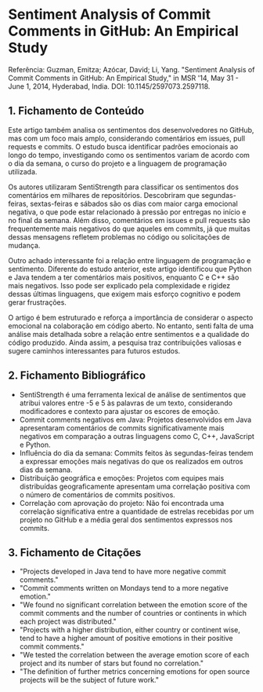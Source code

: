 # Sentiment Analysis of Commit Comments in GitHub: An Empirical Study
Referência:
Guzman, Emitza; Azócar, David; Li, Yang. "Sentiment Analysis of Commit Comments in GitHub: An Empirical Study," in MSR '14, May 31 - June 1, 2014, Hyderabad, India. DOI: 10.1145/2597073.2597118.

## 1. Fichamento de Conteúdo
Este artigo também analisa os sentimentos dos desenvolvedores no GitHub, mas com um foco mais amplo, considerando comentários em issues, pull requests e commits. O estudo busca identificar padrões emocionais ao longo do tempo, investigando como os sentimentos variam de acordo com o dia da semana, o curso do projeto e a linguagem de programação utilizada.

Os autores utilizaram SentiStrength para classificar os sentimentos dos comentários em milhares de repositórios. Descobriram que segundas-feiras, sextas-feiras e sábados são os dias com maior carga emocional negativa, o que pode estar relacionado à pressão por entregas no início e no final da semana. Além disso, comentários em issues e pull requests são frequentemente mais negativos do que aqueles em commits, já que muitas dessas mensagens refletem problemas no código ou solicitações de mudança.

Outro achado interessante foi a relação entre linguagem de programação e sentimento. Diferente do estudo anterior, este artigo identificou que Python e Java tendem a ter comentários mais positivos, enquanto C e C++ são mais negativos. Isso pode ser explicado pela complexidade e rigidez dessas últimas linguagens, que exigem mais esforço cognitivo e podem gerar frustrações.

O artigo é bem estruturado e reforça a importância de considerar o aspecto emocional na colaboração em código aberto. No entanto, senti falta de uma análise mais detalhada sobre a relação entre sentimentos e a qualidade do código produzido. Ainda assim, a pesquisa traz contribuições valiosas e sugere caminhos interessantes para futuros estudos.

## 2. Fichamento Bibliográfico
* SentiStrength é uma ferramenta lexical de análise de sentimentos que atribui valores entre -5 e 5 às palavras de um texto, considerando modificadores e contexto para ajustar os escores de emoção.
* Commit comments negativos em Java: Projetos desenvolvidos em Java apresentaram comentários de commits significativamente mais negativos em comparação a outras linguagens como C, C++, JavaScript e Python.
* Influência do dia da semana: Commits feitos às segundas-feiras tendem a expressar emoções mais negativas do que os realizados em outros dias da semana.
* Distribuição geográfica e emoções: Projetos com equipes mais distribuídas geograficamente apresentam uma correlação positiva com o número de comentários de commits positivos.
* Correlação com aprovação do projeto: Não foi encontrada uma correlação significativa entre a quantidade de estrelas recebidas por um projeto no GitHub e a média geral dos sentimentos expressos nos commits.

## 3. Fichamento de Citações
* "Projects developed in Java tend to have more negative commit comments." 
* "Commit comments written on Mondays tend to a more negative emotion." 
* "We found no significant correlation between the emotion score of the commit comments and the number of countries or continents in which each project was distributed." 
* "Projects with a higher distribution, either country or continent wise, tend to have a higher amount of positive emotions in their positive commit comments."
* "We tested the correlation between the average emotion score of each project and its number of stars but found no correlation." 
* "The definition of further metrics concerning emotions for open source projects will be the subject of future work."
